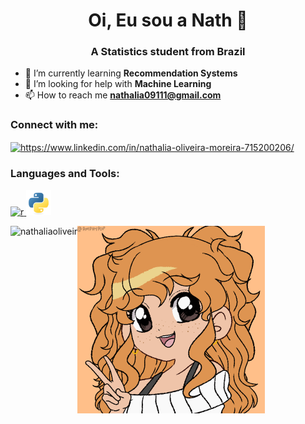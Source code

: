 <h1 align="center">Oi, Eu sou a Nath 👋</h1>
<h3 align="center">A Statistics student from Brazil </h3>

- 🌱 I’m currently learning **Recommendation Systems**
- 🤝 I’m looking for help with **Machine Learning**
- 📫 How to reach me **nathalia09111@gmail.com**

<h3 align="left">Connect with me:</h3>
<p align="left">
<a href="https://linkedin.com/in/https://www.linkedin.com/in/nathalia-oliveira-moreira-715200206/" target="blank"><img align="center" src="https://raw.githubusercontent.com/rahuldkjain/github-profile-readme-generator/master/src/images/icons/Social/linked-in-alt.svg" alt="https://www.linkedin.com/in/nathalia-oliveira-moreira-715200206/" height="30" width="40" /></a>
</p>


<h3 align="left">Languages and Tools:</h3>
<p align="left"> <a href="https://www.r-project.org/" target="_blank" rel="noreferrer"> <img src="https://www.r-project.org/Rlogo.png" alt="r" width="40" height="40"/> </a> <a href="https://www.python.org" target="_blank" rel="noreferrer"> <img src="https://raw.githubusercontent.com/devicons/devicon/master/icons/python/python-original.svg" alt="python" width="40" height="40"/> </a> </p>
<p><img align="left" src="https://github-readme-stats.vercel.app/api/top-langs?username=nathaliaoliveir&show_icons=true&locale=en&layout=compact" alt="nathaliaoliveir" /></p>

<img src="ezgif.com-animated-gif-maker.gif" alt="gif hi" width="300"/>
